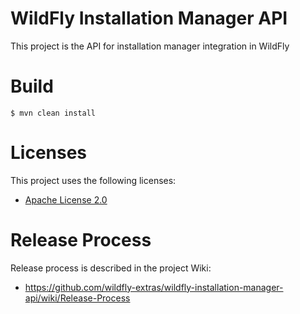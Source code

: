 # WildFly Installation Manager API

This project is the API for installation manager integration in WildFly

# Build

```
$ mvn clean install
```

# Licenses

This project uses the following licenses:

* [Apache License 2.0](https://repository.jboss.org/licenses/apache-2.0.txt)

# Release Process

Release process is described in the project Wiki:

* https://github.com/wildfly-extras/wildfly-installation-manager-api/wiki/Release-Process
